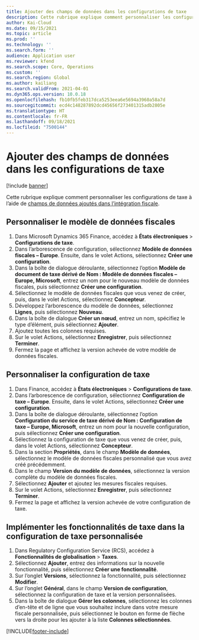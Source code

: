 ```yaml
---
title: Ajouter des champs de données dans les configurations de taxe
description: Cette rubrique explique comment personnaliser les configurations de taxe en ajoutant des champs de données.
author: Kai-Cloud
ms.date: 09/15/2021
ms.topic: article
ms.prod: ''
ms.technology: ''
ms.search.form: ''
audience: Application user
ms.reviewer: kfend
ms.search.scope: Core, Operations
ms.custom: ''
ms.search.region: Global
ms.author: kailiang
ms.search.validFrom: 2021-04-01
ms.dyn365.ops.version: 10.0.18
ms.openlocfilehash: fb10fb5feb317dca5253eea6e5694a3960a58a7d
ms.sourcegitcommit: ecd4c148287892dcd45656f273401315adb2805e
ms.translationtype: HT
ms.contentlocale: fr-FR
ms.lasthandoff: 09/18/2021
ms.locfileid: "7500144"
---
```

# <a name="add-data-fields-in-tax-configurations"></a>Ajouter des champs de données dans les configurations de taxe

[!include [banner](../includes/banner.md)]

Cette rubrique explique comment personnaliser les configurations de taxe à l’aide de [champs de données ajoutés dans l’intégration fiscale](tax-service-add-data-fields-tax-integration-by-extension.md).

## <a name="customize-the-tax-data-model"></a>Personnaliser le modèle de données fiscales

1. Dans Microsoft Dynamics 365 Finance, accédez à **États électroniques** > **Configurations de taxe**.
2. Dans l’arborescence de configuration, sélectionnez **Modèle de données fiscales – Europe**. Ensuite, dans le volet Actions, sélectionnez **Créer une configuration**.
3. Dans la boîte de dialogue déroulante, sélectionnez l’option **Modèle de document de taxe dérivé de Nom : Modèle de données fiscales – Europe, Microsoft**, entrez un nom pour le nouveau modèle de données fiscales, puis sélectionnez **Créer une configuration**.
4. Sélectionnez le modèle de données fiscales que vous venez de créer, puis, dans le volet Actions, sélectionnez **Concepteur**.
5. Développez l’arborescence du modèle de données, sélectionnez **Lignes**, puis sélectionnez **Nouveau**.
6. Dans la boîte de dialogue **Créer un nœud**, entrez un nom, spécifiez le type d’élément, puis sélectionnez **Ajouter**.
7. Ajoutez toutes les colonnes requises.
8. Sur le volet Actions, sélectionnez **Enregistrer**, puis sélectionnez **Terminer**.
9. Fermez la page et affichez la version achevée de votre modèle de données fiscales.

## <a name="customize-the-tax-configuration"></a>Personnaliser la configuration de taxe

1. Dans Finance, accédez à **États électroniques** > **Configurations de taxe**.
2. Dans l’arborescence de configuration, sélectionnez **Configuration de taxe – Europe**. Ensuite, dans le volet Actions, sélectionnez **Créer une configuration**.
3. Dans la boîte de dialogue déroulante, sélectionnez l’option **Configuration du service de taxe dérivé de Nom : Configuration de taxe – Europe, Microsoft**, entrez un nom pour la nouvelle configuration, puis sélectionnez **Créer une configuration**.
4. Sélectionnez la configuration de taxe que vous venez de créer, puis, dans le volet Actions, sélectionnez **Concepteur**.
5. Dans la section **Propriétés**, dans le champ **Modèle de données**, sélectionnez le modèle de données fiscales personnalisé que vous avez créé précédemment.
6. Dans le champ **Version du modèle de données**, sélectionnez la version complète du modèle de données fiscales.
7. Sélectionnez **Ajouter** et ajoutez les mesures fiscales requises.
8. Sur le volet Actions, sélectionnez **Enregistrer**, puis sélectionnez **Terminer**.
9. Fermez la page et affichez la version achevée de votre configuration de taxe.

## <a name="implement-tax-features-in-the-customized-tax-configuration"></a>Implémenter les fonctionnalités de taxe dans la configuration de taxe personnalisée

1. Dans Regulatory Configuration Service (RCS), accédez à **Fonctionnalités de globalisation** > **Taxes**.
2. Sélectionnez **Ajouter**, entrez des informations sur la nouvelle fonctionnalité, puis sélectionnez **Créer une fonctionnalité**.
3. Sur l’onglet **Versions**, sélectionnez la fonctionnalité, puis sélectionnez **Modifier**.
4. Sur l’onglet **Général**, dans le champ **Version de configuration**, sélectionnez la configuration de taxe et la version personnalisées.
5. Dans la boîte de dialogue **Gérer les colonnes**, sélectionnez les colonnes d’en-tête et de ligne que vous souhaitez inclure dans votre mesure fiscale personnalisée, puis sélectionnez le bouton en forme de flèche vers la droite pour les ajouter à la liste **Colonnes sélectionnées**.


[!INCLUDE[footer-include](../../includes/footer-banner.md)]
